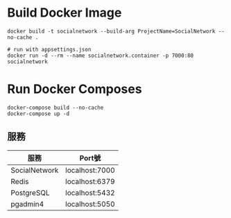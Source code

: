 ﻿# Build Docker Image 
```
docker build -t socialnetwork --build-arg ProjectName=SocialNetwork --no-cache .

# run with appsettings.json 
docker run -d --rm --name socialnetwork.container -p 7000:80 socialnetwork
```

# Run Docker Composes
```
docker-compose build --no-cache
docker-compose up -d
```



## 服務

|  服務   | Port號  |
|  ----  | ----  |
| SocialNetwork  | localhost:7000 |
| Redis  | localhost:6379 |
| PostgreSQL  | localhost:5432 |
| pgadmin4  | localhost:5050 |


